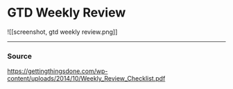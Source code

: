 # GTD Weekly Review

![[screenshot, gtd weekly review.png]]

---
### Source

https://gettingthingsdone.com/wp-content/uploads/2014/10/Weekly_Review_Checklist.pdf
